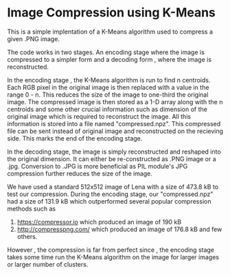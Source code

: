 # Image Compression using K-Means

This is a simple implentation of a K-Means algorithm used to compress a given .PNG image.

The code works in two stages. An encoding stage where the image is compressed to a simpler form and a decoding form , where the image is reconstructed.

In the encoding stage , the K-Means algorithm is run to find n centroids. Each RGB pixel in the original image is then replaced with a value in the range 0 - n. This reduces the size of the image to one-third the original image. The compressed image is then stored as a 1-D array along with the n centroids and some other crucial information such as dimension of the original image which is required to reconstruct the image. All this information is stored into a file named "compressed.npz". This compressed file can be sent instead of original image and reconstructed on the recieving side. This marks the end of the encoding stage.

In the decoding stage, the image is simply reconstructed and reshaped into the original dimension. It can either be re-constructed as .PNG image or a .jpg. Conversion to .JPG is more beneficial as PIL module's JPG compression further reduces the size of the image.


We have used a standard 512x512 image of Lena with a size of 473.8 kB to test our compression. During the encoding stage, our "compressed.npz" had a size of 131.9 kB which outperformed several popular compression methods such as 
1. https://compressor.io which produced an image of 190 kB
2. http://compresspng.com/ which produced an image of 176.8 kB and few others.



However , the compression is far from perfect since , the encoding stage takes some time run the K-Means algorithm on the image for larger images or larger number of clusters.
